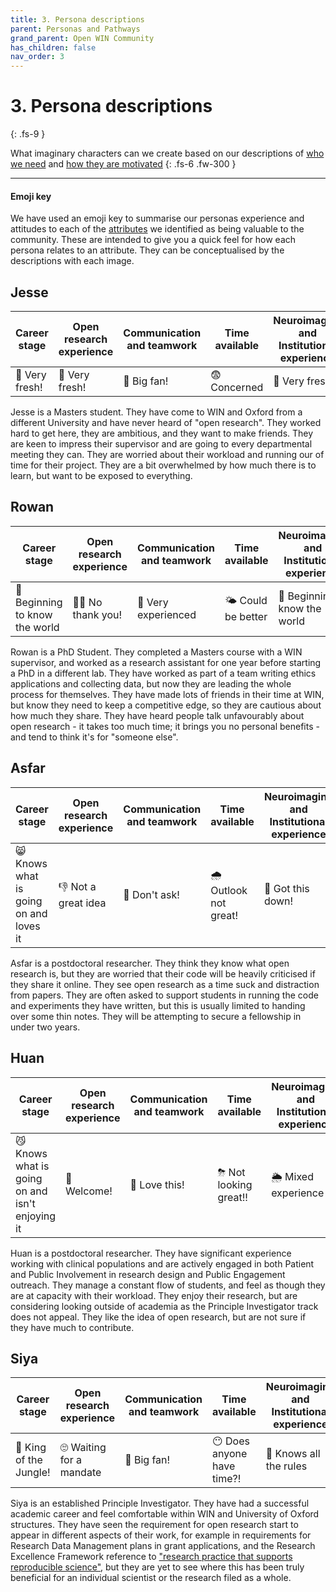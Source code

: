```yaml
---
title: 3. Persona descriptions
parent: Personas and Pathways
grand_parent: Open WIN Community
has_children: false
nav_order: 3
---
```


# 3. Persona descriptions
{: .fs-9 }

What imaginary characters can we create based on our descriptions of [who we need](personas-1-who.md) and [how they are motivated](personas-2-motivations.md)
{: .fs-6 .fw-300 }

---

#### Emoji key
We have used an emoji key to summarise our personas experience and attitudes to each of the [attributes](personas-1-who.md) we identified as being valuable to the community. These are intended to give you a quick feel for how each persona relates to an attribute. They can be conceptualised by the descriptions with each image.


## Jesse

| Career stage | Open research experience | Communication and teamwork | Time available | Neuroimaging and Institutional experience | Computational literacy |
|--------------|--------------------------|----------------------------|----------------|-------------------------------------------|------------------------|
| 🐣 Very fresh! | 🐣 Very fresh! | 💃 Big fan! | 😨 Concerned | 🐣 Very fresh! | 🐣 Very fresh!|   

Jesse is a Masters student. They have come to WIN and Oxford from a different University and have never heard of "open research". They worked hard to get here, they are ambitious, and they want to make friends. They are keen to impress their supervisor and are going to every departmental meeting they can. They are worried about their workload and running our of time for their project. They are a bit overwhelmed by how much there is to learn, but want to be exposed to everything.


## Rowan

| Career stage | Open research experience | Communication and teamwork | Time available | Neuroimaging and Institutional experience | Computational literacy |
|--------------|--------------------------|----------------------------|----------------|-------------------------------------------|------------------------|
| 🐥 Beginning to know the world | 🙅‍♀️ No thank you! | 🎉  Very experienced | 🌤 Could be better | 🐥 Beginning to know the world | 🐣 Very fresh! |   

Rowan is a PhD Student. They completed a Masters course with a WIN supervisor, and worked as a research assistant for one year before starting a PhD in a different lab. They have worked as part of a team writing ethics applications and collecting data, but now they are leading the whole process for themselves. They have made lots of friends in their time at WIN, but know they need to keep a competitive edge, so they are cautious about how much they share. They have heard people talk unfavourably about open research - it takes too much time; it brings you no personal benefits - and tend to think it's for "someone else".


## Asfar

| Career stage | Open research experience | Communication and teamwork | Time available | Neuroimaging and Institutional experience | Computational literacy |
|--------------|--------------------------|----------------------------|----------------|-------------------------------------------|------------------------|
| 😸 Knows what is going on and loves it | 👎 Not a great idea | 🙈 Don't ask! | 🌧 Outlook not great! | 💃 Got this down! | 🌤 Could be better |


Asfar is a postdoctoral researcher. They think they know what open research is, but they are worried that their code will be heavily criticised if they share it online. They see open research as a time suck and distraction from papers. They are often asked to support students in running the code and experiments they have written, but this is usually limited to handing over some thin notes. They will be attempting to secure a fellowship in under two years.

## Huan

| Career stage | Open research experience | Communication and teamwork | Time available | Neuroimaging and Institutional experience | Computational literacy |
|--------------|--------------------------|----------------------------|----------------|-------------------------------------------|------------------------|
| 😼 Knows what is going on and isn't enjoying it | 👋 Welcome! | 💯 Love this! | ⛈ Not looking great!! | 🌦 Mixed experience  | 🙈 Don't ask! |   

Huan is a postdoctoral researcher. They have significant experience working with clinical populations and are actively engaged in both Patient and Public Involvement in research design and Public Engagement outreach. They manage a constant flow of students, and feel as though they are at capacity with their workload. They enjoy their research, but are considering looking outside of academia as the Principle Investigator track does not appeal. They like the idea of open research, but are not sure if they have much to contribute.

## Siya

| Career stage | Open research experience | Communication and teamwork | Time available | Neuroimaging and Institutional experience | Computational literacy |
|--------------|--------------------------|----------------------------|----------------|-------------------------------------------|------------------------|
| 🦁 King of the Jungle! | 🙄 Waiting for a mandate | 💃 Big fan! | 😶 Does anyone have time?! | 👑 Knows all the rules | 🐙 Multi-skilled |   

Siya is an established Principle Investigator. They have had a successful academic career and feel comfortable within WIN and University of Oxford structures. They have seen the requirement for open research start to appear in different aspects of their work, for example in requirements for Research Data Management plans in grant applications, and the Research Excellence Framework reference to ["research practice that supports reproducible science"](https://www.ref.ac.uk/media/1084/ref-2019_02-panel-criteria-and-working-methods.pdf), but they are yet to see where this has been truly beneficial for an individual scientist or the research filed as a whole.
